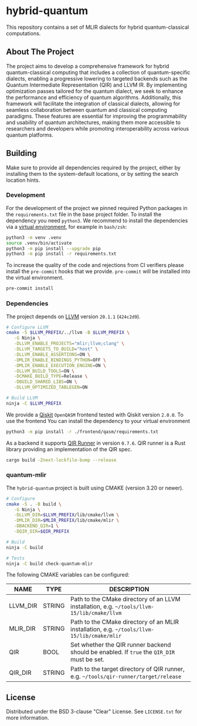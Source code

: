 # hybrid-quantum

This repository contains a set of MLIR dialects for hybrid quantum-classical computations.

## About The Project

The project aims to develop a comprehensive framework for hybrid quantum-classical computing that includes a collection of quantum-specific dialects, enabling a progressive lowering to targeted backends such as the Quantum Intermediate Representation (QIR) and LLVM IR. By implementing optimization passes tailored for the quantum dialect, we seek to enhance the performance and efficiency of quantum algorithms. Additionally, this framework will facilitate the integration of classical dialects, allowing for seamless collaboration between quantum and classical computing paradigms. These features are essential for improving the programmability and usability of quantum architectures, making them more accessible to researchers and developers while promoting interoperability across various quantum platforms.

## Building

Make sure to provide all dependencies required by the project, either by installing them to the system-default locations, or by setting the search location hints.

### Development

For the development of the project we pinned required Python packages in the `requirements.txt` file in the base project folder.
To install the dependency you need `python3`.
We recommend to install the dependencies via a [virtual environment](https://packaging.python.org/en/latest/guides/installing-using-pip-and-virtual-environments/), for example in `bash/zsh`:

```sh
python3 -m venv .venv
source .venv/bin/activate
python3 -m pip install --upgrade pip
python3 -m pip install -r requirements.txt
```

To increase the quality of the code and rejections from CI verifiers please install the `pre-commit` hooks that we provide.
`pre-commit` will be installed into the virtual environment.
```sh
pre-commit install
```

### Dependencies

The project depends on [LLVM](https://github.com/llvm/llvm-project) version `20.1.1` (`424c2d9`).

```sh
# Configure LLVM
cmake -S $LLVM_PREFIX/../llvm -B $LLVM_PREFIX \
   -G Ninja \
   -DLLVM_ENABLE_PROJECTS="mlir;llvm;clang" \
   -DLLVM_TARGETS_TO_BUILD="host" \
   -DLLVM_ENABLE_ASSERTIONS=ON \
   -DMLIR_ENABLE_BINDINGS_PYTHON=OFF \
   -DMLIR_ENABLE_EXECUTION_ENGINE=ON \
   -DLLVM_BUILD_TOOLS=ON \
   -DCMAKE_BUILD_TYPE=Release \
   -DBUILD_SHARED_LIBS=ON \
   -DLLVM_OPTIMIZED_TABLEGEN=ON

# Build LLVM
ninja -C $LLVM_PREFIX
```

We provide a [Qiskit](https://www.ibm.com/quantum/ecosystem) `OpenQASM` frontend tested with Qiskit version `2.0.0`.
To use the frontend You can install the dependency to your virtual environment
```sh
python3 -m pip install -r ./frontend/qasm/requirements.txt
```

As a backend it supports [QIR Runner](https://github.com/qir-alliance/qir-runner) in version `0.7.6`.
QIR runner is a Rust library providing an implementation of the QIR spec.

```sh
cargo build -Znext-lockfile-bump --release
```

### quantum-mlir

The `hybrid-quantum` project is built using CMAKE (version 3.20 or newer).

```sh
# Configure
cmake -S . -B build \
   -G Ninja \
   -DLLVM_DIR=$LLVM_PREFIX/lib/cmake/llvm \
   -DMLIR_DIR=$MLIR_PREFIX/lib/cmake/mlir \
   -DBACKEND_QIR=1 \
   -DQIR_DIR=$QIR_PREFIX

# Build
ninja -C build

# Tests
ninja -C build check-quantum-mlir
```

The following CMAKE variables can be configured:

| NAME | TYPE | DESCRIPTION |
| --- | --- | --- |
| LLVM_DIR  | STRING  | Path to the CMake directory of an LLVM installation, e.g. `~/tools/llvm-15/lib/cmake/llvm` |
| MLIR_DIR  | STRING  | Path to the CMake directory of an MLIR installation, e.g. `~/tools/llvm-15/lib/cmake/mlir` |
| QIR | BOOL | Set whether the QIR runner backend should be enabled. If `true` the `QIR_DIR` must be set. |
| QIR_DIR | STRING  | Path to the target directory of QIR runner, e.g. `~/tools/qir-runner/target/release` |

## License

Distributed under the BSD 3-clause "Clear" License. See `LICENSE.txt` for more information.
